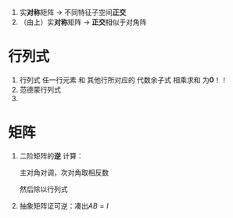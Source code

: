 1. 实**对称**矩阵 -> 不同特征子空间**正交**
2. （由上）实**对称**矩阵 -> **正交**相似于对角阵

# 行列式
1. 行列式 任一行元素 和 其他行所对应的 代数余子式 相乘求和 为**0**！！
2. 范德蒙行列式
3. 

# 矩阵
1. 二阶矩阵的**逆** 计算：
 
    主对角对调，次对角取相反数

    然后除以行列式
2. 抽象矩阵证可逆：凑出$AB=I$